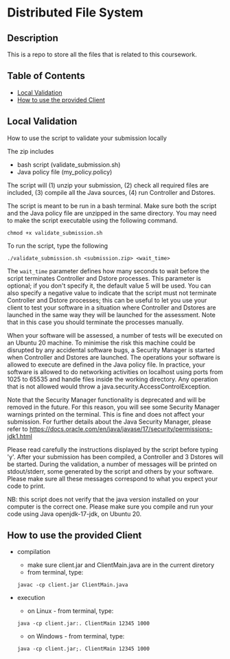 # Distributed File System
## Description
This is a repo to store all the files that is related to this coursework.
## Table of Contents
- [Local Validation](#local-validation)
- [How to use the provided Client](#how-to-use-the-provided-client)

## Local Validation
How to use the script to validate your submission locally

The zip includes
- bash script (validate_submission.sh)
- Java policy file (my_policy.policy)

The script will (1) unzip your submission, (2) check all required files are included, (3) compile all the Java sources, (4) run Controller and Dstores.

The script is meant to be run in a bash terminal. Make sure both the script and the Java policy file are unzipped in the same directory. You may need to make the script executable using the following command.
```
chmod +x validate_submission.sh
```


To run the script, type the following
```
./validate_submission.sh <submission.zip> <wait_time>
```

The `wait_time` parameter defines how many seconds to wait before the script terminates Controller and Dstore processes. This parameter is optional; if you don't specify it, the default value 5 will be used. You can also specify a negative value to indicate that the script must not terminate Controller and Dstore processes; this can be useful to let you use your client to test your software in a situation where Controller and Dstores are launched in the same way they will be launched for the assessment. Note that in this case you should terminate the processes manually.

When your software will be assessed, a number of tests will be executed on an Ubuntu 20 machine. To minimise the risk this machine could be disrupted by any accidental software bugs, a Security Manager is started when Controller and Dstores are launched. The operations your software is allowed to execute are defined in the Java policy file. In practice, your software is allowed to do networking activities on localhost using ports from 1025 to 65535 and handle files inside the working directory. Any operation that is not allowed would throw a java.security.AccessControlException.

Note that the Security Manager functionality is deprecated and will be removed in the future. For this reason, you will see some Security Manager warnings printed on the terminal. This is fine and does not affect your submission. For further details about the Java Security Manager, please refer to https://docs.oracle.com/en/java/javase/17/security/permissions-jdk1.html

Please read carefully the instructions displayed by the script before typing 'y'. After your submission has been compiled, a Controller and 3 Dstores will be started. During the validation, a number of messages will be printed on stdout/stderr, some generated by the script and others by your software. Please make sure all these messages correspond to what you expect your code to print.

NB: this script does not verify that the java version installed on your computer is the correct one. Please make sure you compile and run your code using Java openjdk-17-jdk, on Ubuntu 20.

## How to use the provided Client


- compilation
    - make sure client.jar and ClientMain.java are in the current diretory
    - from terminal, type:
    ```
    javac -cp client.jar ClientMain.java
    ```
    
- execution
    - on Linux - from terminal, type:
    ```
    java -cp client.jar:. ClientMain 12345 1000
    ```
    
    - on Windows - from terminal, type:
    ```
    java -cp client.jar;. ClientMain 12345 1000
    ```
    